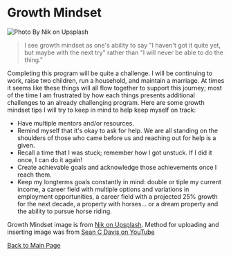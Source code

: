 # **Growth Mindset**
![Photo By Nik on Upsplash](https://user-images.githubusercontent.com/144070825/267103992-bd6158e3-d696-47c6-a74a-660d16907209.jpg)
>I see growth mindset as one's ability to say "I haven't got it quite yet, but maybe with the next try" rather than "I will never be able to do the thing." 

Completing this program will be quite a challenge. I will be continuing to work, raise two children, run a household, and maintain a marriage. At times it seems like these things will all flow together to support this journey; most of the time I am frustrated by how each things presents additional challenges to an already challenging program. Here are some growth mindset tips I will try to keep in mind to help keep myself on track:

- Have multiple mentors and/or resources.
- Remind myself that it's okay to ask for help. We are all standing on the shoulders of those who came before us and reaching out for help is a given.
- Recall a time that I was stuck; remember how I got unstuck. If I did it once, I can do it again!
- Create achievable goals and acknowledge those achievements once I reach them.
- Keep my longterms goals constantly in mind: double or tiple my current income, a career field with multiple options and variations in employment opportunities, a career field with a projected 25% growth for the next decade, a property with horses... or a dream property and the ability to pursue horse riding. 

Growth Mindset image is from [Nik on Upsplash](https://unsplash.com/@helloimnik). Method for uploading and inserting image was from [Sean C Davis on YouTube](https://youtu.be/Ljj1wGFJqPY?si=yJO_kHhJgaYyhSXh)

[Back to Main Page](https://lararams3y.github.io/reading-notes/)